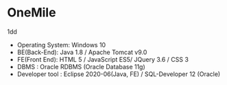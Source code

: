 # OneMile
1dd


* Operating System: Windows 10
* BE(Back-End): Java 1.8 / Apache Tomcat v9.0
* FE(Front End): HTML 5 / JavaScript ES5/ JQuery 3.6 / CSS 3
* DBMS : Oracle RDBMS (Oracle Database 11g)
* Developer tool : Eclipse 2020-06(Java, FE) / SQL-Developer 12 (Oracle)
